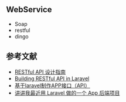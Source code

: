 ## WebService
* Soap
* restful
* dingo


## 参考文献
* [RESTful API 设计指南](http://www.ruanyifeng.com/blog/2014/05/restful_api.html)
* [Building RESTful API in Laravel](http://maxoffsky.com/code-blog/building-restful-api-in-laravel-start-here/)
* [基于laravel制作APP接口（API）](http://www.jb51.net/article/80942.htm)
* [讲讲我最近用 Laravel 做的一个 App 后端项目](https://phphub.org/topics/610)
